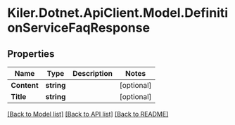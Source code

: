 # Kiler.Dotnet.ApiClient.Model.DefinitionServiceFaqResponse

## Properties

Name | Type | Description | Notes
------------ | ------------- | ------------- | -------------
**Content** | **string** |  | [optional] 
**Title** | **string** |  | [optional] 

[[Back to Model list]](../README.md#documentation-for-models) [[Back to API list]](../README.md#documentation-for-api-endpoints) [[Back to README]](../README.md)

